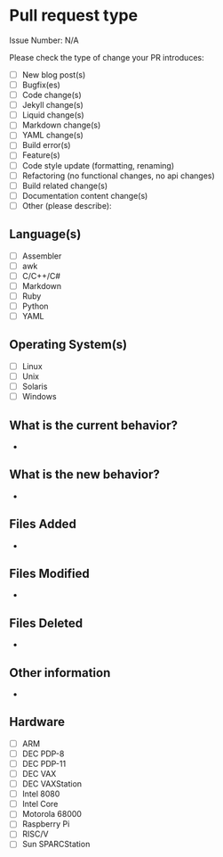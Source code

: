 <!--- Please provide a general summary of your changes in the title above -->

# Pull request type
<!-- Please try to limit your pull request to one type, submit multiple pull requests if needed -->

<!--
IS#9999 – Issue created independently of a Pull Request 
PR#9999 – Issue created from a Pull Request
-->
Issue Number: N/A

Please check the type of change your PR introduces:

- [ ] New blog post(s)
- [ ] Bugfix(es)
- [ ] Code change(s)
- [ ] Jekyll change(s)
- [ ] Liquid change(s)
- [ ] Markdown change(s)
- [ ] YAML change(s)
- [ ] Build error(s)
- [ ] Feature(s)
- [ ] Code style update (formatting, renaming)
- [ ] Refactoring (no functional changes, no api changes)
- [ ] Build related change(s)
- [ ] Documentation content change(s)
- [ ] Other (please describe):

## Language(s)

- [ ] Assembler
- [ ] awk
- [ ] C/C++/C#
- [ ] Markdown
- [ ] Ruby
- [ ] Python
- [ ] YAML

## Operating System(s)

- [ ] Linux
- [ ] Unix
- [ ] Solaris
- [ ] Windows

## What is the current behavior?
<!-- Please describe the current behavior that you are modifying, or link to a relevant issue -->

- 

## What is the new behavior?
<!-- Please describe the behavior or changes that are being added by this PR -->

- 

## Files Added

- 

## Files Modified

- 

## Files Deleted

- 

## Other information
<!-- Any other information that is important to this PR such as screenshots of how the component looks before and after the change -->

- 

## Hardware

- [ ] ARM
- [ ] DEC PDP-8
- [ ] DEC PDP-11
- [ ] DEC VAX
- [ ] DEC VAXStation
- [ ] Intel 8080
- [ ] Intel Core
- [ ] Motorola 68000
- [ ] Raspberry Pi
- [ ] RISC/V
- [ ] Sun SPARCStation
